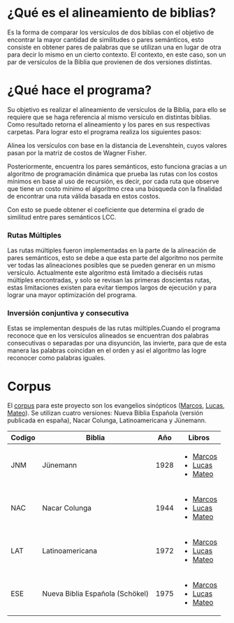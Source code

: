 # ¿Qué es el alineamiento de biblias?

Es la forma de comparar los versículos de dos biblias con el objetivo de encontrar la mayor cantidad de similitudes o pares semánticos, esto consiste en obtener pares de palabras que se utilizan una en lugar de otra para decir lo mismo en un cierto contexto. El contexto, en este caso, son un par de versículos de la Biblia que provienen de dos versiones distintas.


# ¿Qué hace el programa?

Su objetivo es realizar el alineamiento de versículos de la Biblia, para ello se requiere que se haga referencia al mismo versículo en distintas biblias. Como resultado retorna el alineamiento y los pares en sus respectivas carpetas.
Para lograr esto el programa realiza los siguientes pasos:

Alinea los versículos con base en la distancia de Levenshtein, cuyos valores pasan por la matriz de costos de Wagner Fisher.

Posteriormente, encuentra los pares semánticos, esto funciona gracias a un algoritmo de programación dinámica que prueba las rutas con los costos mínimos en base al uso de recursión, es decir, por cada ruta que observe que tiene un costo mínimo el algoritmo crea una búsqueda con la finalidad de encontrar una ruta válida basada en estos costos. 

Con esto se puede obtener el coeficiente que determina el grado de similitud entre pares semánticos LCC.

### Rutas Múltiples

Las rutas múltiples fueron implementadas en la parte de la alineación de pares semánticos, esto se debe a que esta parte del algoritmo nos permite ver todas las alineaciones posibles que se pueden generar en un mismo versículo. Actualmente este algoritmo está limitado a dieciséis rutas múltiples encontradas, y solo se revisan las primeras doscientas rutas, estas limitaciones existen para evitar tiempos largos de ejecución y para lograr una mayor optimización del programa.

### Inversión conjuntiva y consecutiva

Estas se implementan después de las rutas múltiples.Cuando el programa reconoce que en los versículos alineados se encuentran dos palabras consecutivas o separadas por una disyunción, las invierte, para que de esta manera las palabras coincidan en el orden y así el algoritmo las logre reconocer como palabras iguales.


# Corpus

El [corpus](https://github.com/GIL-UNAM/SpanishParaphraseCorpora/tree/main/Biblias) para este proyecto son los evangelios sinópticos ([Marcos](https://github.com/GIL-UNAM/Alineamiento-Biblias/tree/main/ProgramaPares/Biblias/BibliasAlineadas/Marcos), [Lucas](https://github.com/GIL-UNAM/Alineamiento-Biblias/tree/main/ProgramaPares/Biblias/BibliasAlineadas/Lucas), [Mateo](https://github.com/GIL-UNAM/Alineamiento-Biblias/tree/main/ProgramaPares/Biblias/BibliasAlineadas/Mateo)). Se utilizan cuatro versiones: Nueva Biblia Española (versión publicada en españa), Nacar Colunga, Latinoamericana y Jünemann.

| Codigo | Biblia | Año | Libros |
| --- | --- | --- | --- |
| JNM | Jünemann | 1928 | <ul><li>[Marcos](https://github.com/GIL-UNAM/Alineamiento-Biblias/blob/main/ProgramaPares/Biblias/BibliasAlineadas/Marcos/JNMMAR.txt)</li> <li>[Lucas](https://github.com/GIL-UNAM/Alineamiento-Biblias/blob/main/ProgramaPares/Biblias/BibliasAlineadas/Lucas/JNMLUC.txt)</li> <li>[Mateo](https://github.com/GIL-UNAM/Alineamiento-Biblias/blob/main/ProgramaPares/Biblias/BibliasAlineadas/Mateo/JNMMAT.txt)</li></ul> |
| NAC | Nacar Colunga | 1944 |  <ul><li>[Marcos](https://github.com/GIL-UNAM/Alineamiento-Biblias/blob/main/ProgramaPares/Biblias/BibliasAlineadas/Marcos/NACMAR.txt)</li> <li>[Lucas](https://github.com/GIL-UNAM/Alineamiento-Biblias/blob/main/ProgramaPares/Biblias/BibliasAlineadas/Lucas/NACLUC.txt)</li> <li>[Mateo](https://github.com/GIL-UNAM/Alineamiento-Biblias/blob/main/ProgramaPares/Biblias/BibliasAlineadas/Mateo/NACMAT.txt)</li></ul>  |
| LAT | Latinoamericana | 1972 |  <ul><li>[Marcos](https://github.com/GIL-UNAM/Alineamiento-Biblias/blob/main/ProgramaPares/Biblias/BibliasAlineadas/Marcos/LATMAR.txt)</li> <li>[Lucas](https://github.com/GIL-UNAM/Alineamiento-Biblias/blob/main/ProgramaPares/Biblias/BibliasAlineadas/Lucas/LATLUC.txt)</li> <li>[Mateo](https://github.com/GIL-UNAM/Alineamiento-Biblias/blob/main/ProgramaPares/Biblias/BibliasAlineadas/Mateo/LATMAT.txt)</li></ul>  |
| ESE | Nueva Biblia Española (Schökel) | 1975 |  <ul><li>[Marcos](https://github.com/GIL-UNAM/Alineamiento-Biblias/blob/main/ProgramaPares/Biblias/BibliasAlineadas/Marcos/ESEMAR.txt)</li> <li>[Lucas](https://github.com/GIL-UNAM/Alineamiento-Biblias/blob/main/ProgramaPares/Biblias/BibliasAlineadas/Lucas/ESELUC.txt)</li> <li>[Mateo](https://github.com/GIL-UNAM/Alineamiento-Biblias/blob/main/ProgramaPares/Biblias/BibliasAlineadas/Mateo/ESEMAT.txt)</li></ul>  |
